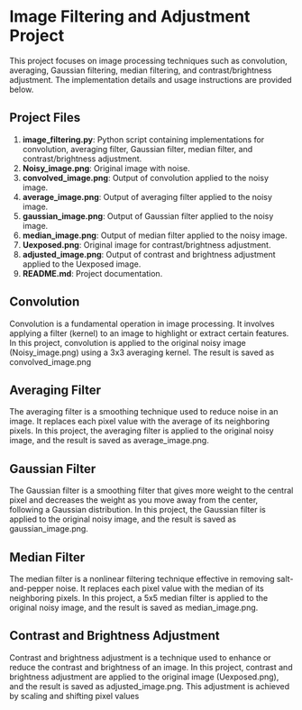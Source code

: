 # Image Filtering and Adjustment Project

This project focuses on image processing techniques such as convolution, averaging, Gaussian filtering, median filtering, and contrast/brightness adjustment. The implementation details and usage instructions are provided below.

## Project Files

1. **image_filtering.py**: Python script containing implementations for convolution, averaging filter, Gaussian filter, median filter, and contrast/brightness adjustment.
2. **Noisy_image.png**: Original image with noise.
3. **convolved_image.png**: Output of convolution applied to the noisy image.
4. **average_image.png**: Output of averaging filter applied to the noisy image.
5. **gaussian_image.png**: Output of Gaussian filter applied to the noisy image.
6. **median_image.png**: Output of median filter applied to the noisy image.
7. **Uexposed.png**: Original image for contrast/brightness adjustment.
8. **adjusted_image.png**: Output of contrast and brightness adjustment applied to the Uexposed image.
9. **README.md**: Project documentation.


## Convolution
Convolution is a fundamental operation in image processing. It involves applying a filter (kernel) to an image to highlight or extract certain features. In this project, convolution is applied to the original noisy image (Noisy_image.png) using a 3x3 averaging kernel. The result is saved as convolved_image.png

## Averaging Filter
The averaging filter is a smoothing technique used to reduce noise in an image. It replaces each pixel value with the average of its neighboring pixels. In this project, the averaging filter is applied to the original noisy image, and the result is saved as average_image.png.

## Gaussian Filter
The Gaussian filter is a smoothing filter that gives more weight to the central pixel and decreases the weight as you move away from the center, following a Gaussian distribution. In this project, the Gaussian filter is applied to the original noisy image, and the result is saved as gaussian_image.png.

## Median Filter
The median filter is a nonlinear filtering technique effective in removing salt-and-pepper noise. It replaces each pixel value with the median of its neighboring pixels. In this project, a 5x5 median filter is applied to the original noisy image, and the result is saved as median_image.png.

## Contrast and Brightness Adjustment
Contrast and brightness adjustment is a technique used to enhance or reduce the contrast and brightness of an image. In this project, contrast and brightness adjustment are applied to the original image (Uexposed.png), and the result is saved as adjusted_image.png. This adjustment is achieved by scaling and shifting pixel values

